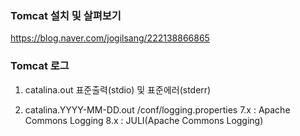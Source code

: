 
### Tomcat 설치 및 살펴보기
https://blog.naver.com/jogilsang/222138866865

### Tomcat 로그
1. catalina.out
표준출력(stdio) 및 표준에러(stderr)

2. catalina.YYYY-MM-DD.out
/conf/logging.properties
7.x : Apache Commons Logging
8.x : JULI(Apache Commons Logging)
